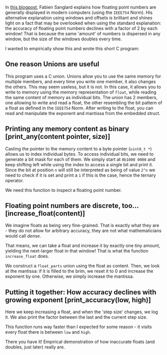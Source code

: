 In [this
blogpost](http://fabiensanglard.net/floating_point_visually_explained/), Fabien
Sanglard explains how floating point numbers are generally displayed in modern
computers (using the ``IEEE754`` Norm).  His alternative explanation using
windows and offsets is brilliant and shines light on a fact that may be
overlooked when using the standard explanation: the accuracy of floating point
numbers declines with a factor of 2 by each window!  That is because the same
'amount' of numbers is dispersed in any window, but the size of the windows
doubles every time.

I wanted to empirically show this and wrote this short C program:

<script src="https://gist.github.com/barafael/49d58525be9ff7738d6a8dc281649642.js"></script>

## One reason Unions are useful

This program uses a C union. Unions allow you to use the same memory for
multiple members, and every time you write one member, it also changes the
others. This may seem useless, but it is not. In this case, it allows you to
write to memory using the memory representation of ``float``, while reading the
same content of memory as individual bits. The union has 2 members, one
allowing to write and read a float, the other resembling the bit pattern of a
float as defined in the ``IEEE754`` Norm. After writing to the float, you can
read and manipulate the exponent and mantissa from the embedded struct.

## Printing any memory content as binary [print_any(content pointer, size)]

Casting the pointer to the memory content to a byte pointer (``uint8_t *``)
allows us to index individual bytes. To access individual bits, we need to
generate a bit mask for each of them. We simply start at ``0b1000 0000`` and
keep shifting left while using the index to access a single bit and print it.
Since the bit at position ``n`` will still be interpreted as being of value ``2^n``
we need to check if it is set and print a ``1`` if this is the case, hence the
ternary operator.

We need this function to inspect a floating point number. 

## Floating point numbers are discrete, too... [increase_float(content)]

We imagine floats as being very fine-grained. That is exactly what they are -
they do not allow for arbitrary accuracy, they are not what mathematicians
would call _dense_.

That means, we can take a float and increase it by exactly one tiny amount,
yielding the next-larger float in that window! That is what the function
``increase_float`` does.

We construct a ``float_parts`` union using the float as content. Then, we look
at the mantissa: if it is filled to the brim, we reset it to 0 and increase the
exponent by one. Otherwise, we simply increase the mantissa.

## Putting it together: How accuracy declines with growing exponent [print_accuracy(low, high)]

Here we keep increasing a float, and when the 'step size' changes, we log it.
We also print the factor between the last and the current step size.

This function runs way faster than I expected for some reason - it visits every
float there is between ``low`` and ``high``.

There you have it! Empirical demonstration of how inaccurate floats (and
doubles, just later) really are.
